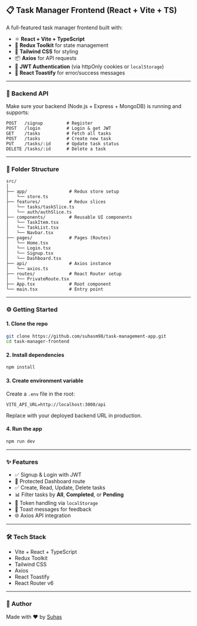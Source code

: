 ## 📋 Task Manager Frontend (React + Vite + TS)

A full-featured task manager frontend built with:

- ⚛️ **React + Vite + TypeScript**
- 🧠 **Redux Toolkit** for state management
- 🎨 **Tailwind CSS** for styling
- 📦 **Axios** for API requests
- 🔐 **JWT Authentication** (via httpOnly cookies or `localStorage`)
- 🧪 **React Toastify** for error/success messages

---

### 🔗 Backend API

Make sure your backend (Node.js + Express + MongoDB) is running and supports:

```
POST   /signup         # Register
POST   /login          # Login & get JWT
GET    /tasks          # Fetch all tasks
POST   /tasks          # Create new task
PUT    /tasks/:id      # Update task status
DELETE /tasks/:id      # Delete a task
```

---

### 📁 Folder Structure

```
src/
│
├── app/                # Redux store setup
│   └── store.ts
├── features/           # Redux slices
│   └── tasks/taskSlice.ts
│   └── auth/authSlice.ts
├── components/         # Reusable UI components
│   └── TaskItem.tsx
│   └── TaskList.tsx
│   └── Navbar.tsx
├── pages/              # Pages (Routes)
│   └── Home.tsx
│   └── Login.tsx
│   └── Signup.tsx
│   └── Dashboard.tsx
├── api/                # Axios instance
│   └── axios.ts
├── routes/             # React Router setup
│   └── PrivateRoute.tsx
├── App.tsx             # Root component
└── main.tsx            # Entry point
```

---

### ⚙️ Getting Started

#### 1. Clone the repo

```bash
git clone https://github.com/suhasm98/task-management-app.git
cd task-manager-frontend
```

#### 2. Install dependencies

```bash
npm install
```

#### 3. Create environment variable

Create a `.env` file in the root:

```
VITE_API_URL=http://localhost:3000/api
```

Replace with your deployed backend URL in production.

#### 4. Run the app

```bash
npm run dev
```

---

### ✨ Features

- ✅ Signup & Login with JWT
- 🔐 Protected Dashboard route
- ✅ Create, Read, Update, Delete tasks
- 📊 Filter tasks by **All**, **Completed**, or **Pending**
- 🔄 Token handling via `localStorage`
- 🌈 Toast messages for feedback
- 🌐 Axios API integration

---

### 🛠 Tech Stack

- Vite + React + TypeScript
- Redux Toolkit
- Tailwind CSS
- Axios
- React Toastify
- React Router v6

---

### 🙌 Author

Made with ❤️ by [Suhas](https://github.com/suhasm98)
